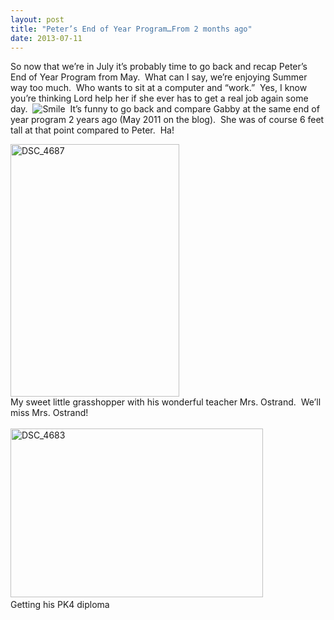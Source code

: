 ```yaml
---
layout: post
title: "Peter’s End of Year Program…From 2 months ago"
date: 2013-07-11
---
```


<p>So now that we’re in July it’s probably time to go back and recap Peter’s End of Year Program from May.&#160; What can I say, we’re enjoying Summer way too much.&#160; Who wants to sit at a computer and “work.”&#160; Yes, I know you’re thinking Lord help her if she ever has to get a real job again some day.&#160; <img style="border-bottom-style: none; border-left-style: none; border-top-style: none; border-right-style: none" class="wlEmoticon wlEmoticon-smile" alt="Smile" src="/thepaladinos/assets/images/wlEmoticon-smile.png" />&#160; It’s funny to go back and compare Gabby at the same end of year program 2 years ago (May 2011 on the blog).&#160; She was of course 6 feet tall at that point compared to Peter.&#160; Ha!</p>  <p><a href="/thepaladinos/assets/images/DSC_4687.jpg" target="_blank"><img style="background-image: none; border-right-width: 0px; padding-left: 0px; padding-right: 0px; display: inline; border-top-width: 0px; border-bottom-width: 0px; border-left-width: 0px; padding-top: 0px" title="DSC_4687" border="0" alt="DSC_4687" src="/thepaladinos/assets/images/DSC_4687_thumb.jpg" width="270" height="404" /></a>     <br />My sweet little grasshopper with his wonderful teacher Mrs. Ostrand.&#160; We’ll miss Mrs. Ostrand!     <br />    <br /><a href="/thepaladinos/assets/images/DSC_4683.jpg" target="_blank"><img style="background-image: none; border-right-width: 0px; margin: 0px; padding-left: 0px; padding-right: 0px; display: inline; border-top-width: 0px; border-bottom-width: 0px; border-left-width: 0px; padding-top: 0px" title="DSC_4683" border="0" alt="DSC_4683" src="/thepaladinos/assets/images/DSC_4683_thumb.jpg" width="404" height="270" /></a>&#160; <br />Getting his PK4 diploma</p>  <div style="padding-bottom: 0px; margin: 0px; padding-left: 0px; padding-right: 0px; display: inline; float: none; padding-top: 0px" id="scid:5737277B-5D6D-4f48-ABFC-DD9C333F4C5D:031a36a0-fd3a-42ec-95c0-b0d494eda7e6" class="wlWriterEditableSmartContent"><div><object width="448" height="252"><param name="movie" value="http://www.youtube.com/v/gsv25KZNRME?hl=en&amp;hd=1"></param><embed src="http://www.youtube.com/v/gsv25KZNRME?hl=en&amp;hd=1" type="application/x-shockwave-flash" width="448" height="252"></embed></object></div></div>  <br />  <div style="padding-bottom: 0px; margin: 0px; padding-left: 0px; padding-right: 0px; display: inline; float: none; padding-top: 0px" id="scid:5737277B-5D6D-4f48-ABFC-DD9C333F4C5D:2ab8e71e-d8d3-453e-abff-87ccae925d30" class="wlWriterEditableSmartContent"><div><object width="448" height="252"><param name="movie" value="http://www.youtube.com/v/PXRq-hzFlSc?hl=en&amp;hd=1"></param><embed src="http://www.youtube.com/v/PXRq-hzFlSc?hl=en&amp;hd=1" type="application/x-shockwave-flash" width="448" height="252"></embed></object></div></div>  <p>   <br />    <div style="padding-bottom: 0px; margin: 0px; padding-left: 0px; padding-right: 0px; display: inline; float: none; padding-top: 0px" id="scid:5737277B-5D6D-4f48-ABFC-DD9C333F4C5D:b363ab71-c547-4b7e-9f35-9fee95f4b847" class="wlWriterEditableSmartContent"><div><object width="448" height="252"><param name="movie" value="http://www.youtube.com/v/HACq3XQ3p3E?hl=en&amp;hd=1"></param><embed src="http://www.youtube.com/v/HACq3XQ3p3E?hl=en&amp;hd=1" type="application/x-shockwave-flash" width="448" height="252"></embed></object></div></div></p>
